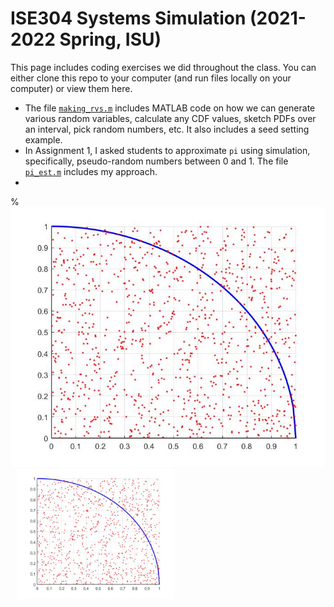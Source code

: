 # ISE304 Systems Simulation (2021-2022 Spring, ISU)
This page includes coding exercises we did throughout the class. You can either clone this repo to your computer (and run files locally on your computer) or view them here.
* The file [`making_rvs.m`](making_rvs.m) includes MATLAB code on how we can generate various random variables, calculate any CDF values, sketch PDFs over an interval, pick random numbers, etc. It also includes a seed setting example.
* In Assignment 1, I asked students to approximate `pi` using simulation, specifically, pseudo-random numbers between 0 and 1. The file [`pi_est.m`](pi_est.m) includes my approach.
* 
% ![alt text](https://github.com/nsydn/ise304_syssim/blob/main/pi_est.jpg?raw=true)
<img src="pi_est.jpg" width="50%" alt="Site logo" align = "center" style="margin:0px 10px">
